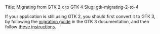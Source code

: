 Title: Migrating from GTK 2.x to GTK 4
Slug: gtk-migrating-2-to-4

If your application is still using GTK 2, you should first convert it to GTK 3,
by following the [migration guide](https://docs.gtk.org/gtk3/migrating-2to3.html)
in the GTK 3 documentation, and then follow [these instructions](#gtk-migrating-3-to-4).
